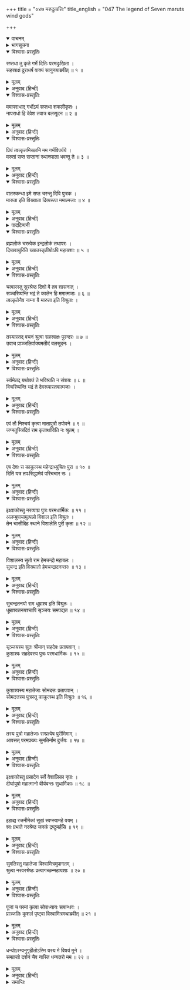 +++
title = "०४७ मरुदुत्पत्तिः"
title_english = "047 The legend of Seven maruts wind gods"

+++
<details open><summary>वाचनम्</summary>
<div caption="श्रीराम-हरिसीताराममूर्ति-घनपाठिभ्यां वचनम्" class="audioEmbed" src="https://archive.org/download/Ramayana-recitation-Sriram-harisItArAmamUrti-Ghanapaati-v2/Kanda_1/Kanda_1_BK-047-Marudut_Paththihi.mp3"></div>
</details>

<details><summary>भागसूचना</summary>

47. दितिका अपने पुत्रोंको मरुद्‍गण बनाकर देवलोकमें रखनेके लिये इन्द्रसे अनुरोध, इन्द्रद्वारा उसकी स्वीकृति, दितिके तपोवनमें ही इक्ष्वाकु-पुत्र विशालद्वारा विशाला नगरीका निर्माण तथा वहाँके तत्कालीन राजा सुमतिद्वारा विश्वामित्र मुनिका सत्कार
</details>

<details open><summary>विश्वास-प्रस्तुतिः</summary>

सप्तधा तु कृते गर्भे दितिः परमदुःखिता ।  
सहस्राक्षं दुराधर्षं वाक्यं सानुनयाब्रवीत् ॥ १ ॥
</details>

<details><summary>मूलम्</summary>

सप्तधा तु कृते गर्भे दितिः परमदुःखिता ।  
सहस्राक्षं दुराधर्षं वाक्यं सानुनयाब्रवीत् ॥ १ ॥
</details>

<details><summary>अनुवाद (हिन्दी)</summary>

इन्द्रद्वारा अपने गर्भके सात टुकड़े कर दिये जानेपर देवी दितिको बड़ा दुःख हुआ । वे दुर्द्धर्ष वीर सहस्राक्ष इन्द्रसे अनुनयपूर्वक बोलीं— ॥ १ ॥
</details>

<details open><summary>विश्वास-प्रस्तुतिः</summary>

ममापराधाद् गर्भोऽयं सप्तधा शकलीकृतः ।  
नापराधो हि देवेश तवात्र बलसूदन ॥ २ ॥
</details>

<details><summary>मूलम्</summary>

ममापराधाद् गर्भोऽयं सप्तधा शकलीकृतः ।  
नापराधो हि देवेश तवात्र बलसूदन ॥ २ ॥
</details>

<details><summary>अनुवाद (हिन्दी)</summary>

‘देवेश! बलसूदन! मेरे ही अपराधसे इस गर्भके सात टुकड़े हुए हैं । इसमें तुम्हारा कोई दोष नहीं है ॥ २ ॥
</details>

<details open><summary>विश्वास-प्रस्तुतिः</summary>

प्रियं त्वत्कृतमिच्छामि मम गर्भविपर्यये ।  
मरुतां सप्त सप्तानां स्थानपाला भवन्तु ते ॥ ३ ॥
</details>

<details><summary>मूलम्</summary>

प्रियं त्वत्कृतमिच्छामि मम गर्भविपर्यये ।  
मरुतां सप्त सप्तानां स्थानपाला भवन्तु ते ॥ ३ ॥
</details>

<details><summary>अनुवाद (हिन्दी)</summary>

‘इस गर्भको नष्ट करनेके निमित्त तुमने जो क्रूरतापूर्ण कर्म किया है, वह तुम्हारे और मेरे लिये भी जिस तरह प्रिय हो जाय—जैसे भी उसका परिणाम तुम्हारे और मेरे लिये सुखद हो जाय, वैसा उपाय मैं करना चाहती हूँ । मेरे गर्भके वे सातों खण्ड सात व्यक्ति होकर सातों मरुद्‍गणोंके स्थानोंका पालन करनेवाले हो जायँ ॥ ३ ॥
</details>

<details open><summary>विश्वास-प्रस्तुतिः</summary>

वातस्कन्धा इमे सप्त चरन्तु दिवि पुत्रक ।  
मारुता इति विख्याता दिव्यरूपा ममात्मजाः ॥ ४ ॥
</details>

<details><summary>मूलम्</summary>

वातस्कन्धा इमे सप्त चरन्तु दिवि पुत्रक ।  
मारुता इति विख्याता दिव्यरूपा ममात्मजाः ॥ ४ ॥
</details>

<details><summary>अनुवाद (हिन्दी)</summary>

‘बेटा! ये मेरे दिव्य रूपधारी पुत्र ‘मारुत’ नामसे प्रसिद्ध होकर आकाशमें जो सुविख्यात सात वातस्कन्ध* हैं, उनमें विचरें ॥ ४ ॥
</details>

<details><summary>पादटिप्पनी</summary>

* आवह, प्रवह, संवह, उद्वह, विवह, परिवह और परावह—ये सात मरुत् हैं । इन्हींको सात वातस्कन्ध कहते हैं ।
</details>

<details open><summary>विश्वास-प्रस्तुतिः</summary>

ब्रह्मलोकं चरत्वेक इन्द्रलोकं तथापरः ।  
दिव्यवायुरिति ख्यातस्तृतीयोऽपि महायशाः ॥ ५ ॥
</details>

<details><summary>मूलम्</summary>

ब्रह्मलोकं चरत्वेक इन्द्रलोकं तथापरः ।  
दिव्यवायुरिति ख्यातस्तृतीयोऽपि महायशाः ॥ ५ ॥
</details>

<details><summary>अनुवाद (हिन्दी)</summary>

‘(ऊपर जो सात मरुत् बताये गये हैं, वे सात-सातके गण हैं । इस प्रकार उनचास मरुत् समझने चाहिये । इनमेंसे) जो प्रथम गण है, वह ब्रह्मलोकमें विचरे, दूसरा इन्द्रलोकमें विचरण करे तथा तीसरा महायशस्वी मरुद्‍गण दिव्य वायुके नामसे विख्यात हो अन्तरिक्षमें बहा करे ॥ ५ ॥
</details>

<details open><summary>विश्वास-प्रस्तुतिः</summary>

चत्वारस्तु सुरश्रेष्ठ दिशो वै तव शासनात् ।  
सञ्चरिष्यन्ति भद्रं ते कालेन हि ममात्मजाः ॥ ६ ॥  
त्वत्कृतेनैव नाम्ना वै मारुता इति विश्रुताः ।
</details>

<details><summary>मूलम्</summary>

चत्वारस्तु सुरश्रेष्ठ दिशो वै तव शासनात् ।  
सञ्चरिष्यन्ति भद्रं ते कालेन हि ममात्मजाः ॥ ६ ॥  
त्वत्कृतेनैव नाम्ना वै मारुता इति विश्रुताः ।
</details>

<details><summary>अनुवाद (हिन्दी)</summary>

‘सुरश्रेष्ठ! तुम्हारा कल्याण हो । मेरे शेष चार पुत्रोंके गण तुम्हारी आज्ञासे समयानुसार सम्पूर्ण दिशाओंमें संचार करेंगे । तुम्हारे ही रखे हुए नामसे (तुमने जो ‘मा रुदः’ कहकर उन्हें रोनेसे मना किया था, उसी ‘मा रुदः’—इस वाक्यसे) वे सब-के-सब मारुत कहलायेंगे । मारुत नामसे ही उनकी प्रसिद्धि होगी’ ॥ ६ १/२ ॥
</details>

<details open><summary>विश्वास-प्रस्तुतिः</summary>

तस्यास्तद् वचनं श्रुत्वा सहस्राक्षः पुरन्दरः ॥ ७ ॥  
उवाच प्राञ्जलिर्वाक्यमतीदं बलसूदनः ।
</details>

<details><summary>मूलम्</summary>

तस्यास्तद् वचनं श्रुत्वा सहस्राक्षः पुरन्दरः ॥ ७ ॥  
उवाच प्राञ्जलिर्वाक्यमतीदं बलसूदनः ।
</details>

<details><summary>अनुवाद (हिन्दी)</summary>

दितिका वह वचन सुनकर बल दैत्यको मारनेवाले सहस्राक्ष इन्द्रने हाथ जोड़कर यह बात कही— ॥ ७ १/२ ॥
</details>

<details open><summary>विश्वास-प्रस्तुतिः</summary>

सर्वमेतद् यथोक्तं ते भविष्यति न संशयः ॥ ८ ॥  
विचरिष्यन्ति भद्रं ते देवरूपास्तवात्मजाः ।
</details>

<details><summary>मूलम्</summary>

सर्वमेतद् यथोक्तं ते भविष्यति न संशयः ॥ ८ ॥  
विचरिष्यन्ति भद्रं ते देवरूपास्तवात्मजाः ।
</details>

<details><summary>अनुवाद (हिन्दी)</summary>

‘मा! तुम्हारा कल्याण हो । तुमने जैसा कहा है, वह सब वैसा ही होगा; इसमें संशय नहीं है । तुम्हारे ये पुत्र देवरूप होकर विचरेंगे’ ॥ ८ १/२ ॥
</details>

<details open><summary>विश्वास-प्रस्तुतिः</summary>

एवं तौ निश्चयं कृत्वा मातापुत्रौ तपोवने ॥ ९ ॥  
जग्मतुस्त्रिदिवं राम कृतार्थाविति नः श्रुतम् ।
</details>

<details><summary>मूलम्</summary>

एवं तौ निश्चयं कृत्वा मातापुत्रौ तपोवने ॥ ९ ॥  
जग्मतुस्त्रिदिवं राम कृतार्थाविति नः श्रुतम् ।
</details>

<details><summary>अनुवाद (हिन्दी)</summary>

श्रीराम! उस तपोवनमें ऐसा निश्चय करके वे दोनों माता-पुत्र—दिति और इन्द्र कृतकृत्य हो स्वर्गलोकको चले गये—ऐसा हमने सुन रखा है ॥ ९ १/२ ॥
</details>

<details open><summary>विश्वास-प्रस्तुतिः</summary>

एष देशः स काकुत्स्थ महेन्द्राध्युषितः पुरा ॥ १० ॥  
दितिं यत्र तपःसिद्धामेवं परिचचार सः ।
</details>

<details><summary>मूलम्</summary>

एष देशः स काकुत्स्थ महेन्द्राध्युषितः पुरा ॥ १० ॥  
दितिं यत्र तपःसिद्धामेवं परिचचार सः ।
</details>

<details><summary>अनुवाद (हिन्दी)</summary>

काकुत्स्थ! यही वह देश है, जहाँ पूर्वकालमें रहकर देवराज इन्द्रने तपःसिद्ध दितिकी परिचर्या की थी ॥ १० १/२ ॥
</details>

<details open><summary>विश्वास-प्रस्तुतिः</summary>

इक्ष्वाकोस्तु नरव्याघ्र पुत्रः परमधार्मिकः ॥ ११ ॥  
अलम्बुषायामुत्पन्नो विशाल इति विश्रुतः ।  
तेन चासीदिह स्थाने विशालेति पुरी कृता ॥ १२ ॥
</details>

<details><summary>मूलम्</summary>

इक्ष्वाकोस्तु नरव्याघ्र पुत्रः परमधार्मिकः ॥ ११ ॥  
अलम्बुषायामुत्पन्नो विशाल इति विश्रुतः ।  
तेन चासीदिह स्थाने विशालेति पुरी कृता ॥ १२ ॥
</details>

<details><summary>अनुवाद (हिन्दी)</summary>

पुरुषसिंह! पूर्वकालमें महाराज इक्ष्वाकुके एक परम धर्मात्मा पुत्र थे, जो विशाल नामसे प्रसिद्ध हुए । उनका जन्म अलम्बुषाके गर्भसे हुआ था । उन्होंने इस स्थानपर विशाला नामकी पुरी बसायी थी ॥ ११-१२ ॥
</details>

<details open><summary>विश्वास-प्रस्तुतिः</summary>

विशालस्य सुतो राम हेमचन्द्रो महाबलः ।  
सुचन्द्र इति विख्यातो हेमचन्द्रादनन्तरः ॥ १३ ॥
</details>

<details><summary>मूलम्</summary>

विशालस्य सुतो राम हेमचन्द्रो महाबलः ।  
सुचन्द्र इति विख्यातो हेमचन्द्रादनन्तरः ॥ १३ ॥
</details>

<details><summary>अनुवाद (हिन्दी)</summary>

श्रीराम! विशालके पुत्रका नाम था हेमचन्द्र, जो बड़े बलवान् थे । हेमचन्द्रके पुत्र सुचन्द्र नामसे विख्यात हुए ॥ १३ ॥
</details>

<details open><summary>विश्वास-प्रस्तुतिः</summary>

सुचन्द्रतनयो राम धूम्राश्व इति विश्रुतः ।  
धूम्राश्वतनयश्चापि सृञ्जयः समपद्यत ॥ १४ ॥
</details>

<details><summary>मूलम्</summary>

सुचन्द्रतनयो राम धूम्राश्व इति विश्रुतः ।  
धूम्राश्वतनयश्चापि सृञ्जयः समपद्यत ॥ १४ ॥
</details>

<details><summary>अनुवाद (हिन्दी)</summary>

श्रीरामचन्द्र! सुचन्द्रके पुत्र धूम्राश्व और धूम्राश्वके पुत्र सृंजय हुए ॥ १४ ॥
</details>

<details open><summary>विश्वास-प्रस्तुतिः</summary>

सृञ्जयस्य सुतः श्रीमान् सहदेवः प्रतापवान् ।  
कुशाश्वः सहदेवस्य पुत्रः परमधार्मिकः ॥ १५ ॥
</details>

<details><summary>मूलम्</summary>

सृञ्जयस्य सुतः श्रीमान् सहदेवः प्रतापवान् ।  
कुशाश्वः सहदेवस्य पुत्रः परमधार्मिकः ॥ १५ ॥
</details>

<details><summary>अनुवाद (हिन्दी)</summary>

सृंजयके प्रतापी पुत्र श्रीमान् सहदेव हुए । सहदेवके परम धर्मात्मा पुत्रका नाम कुशाश्व था ॥ १५ ॥
</details>

<details open><summary>विश्वास-प्रस्तुतिः</summary>

कुशाश्वस्य महातेजाः सोमदत्तः प्रतापवान् ।  
सोमदत्तस्य पुत्रस्तु काकुत्स्थ इति विश्रुतः ॥ १६ ॥
</details>

<details><summary>मूलम्</summary>

कुशाश्वस्य महातेजाः सोमदत्तः प्रतापवान् ।  
सोमदत्तस्य पुत्रस्तु काकुत्स्थ इति विश्रुतः ॥ १६ ॥
</details>

<details><summary>अनुवाद (हिन्दी)</summary>

कुशाश्वके महातेजस्वी पुत्र प्रतापी सोमदत्त हुए और सोमदत्तके पुत्र काकुत्स्थ नामसे विख्यात हुए ॥ १६ ॥
</details>

<details open><summary>विश्वास-प्रस्तुतिः</summary>

तस्य पुत्रो महातेजाः सम्प्रत्येष पुरीमिमाम् ।  
आवसत् परमप्रख्यः सुमतिर्नाम दुर्जयः ॥ १७ ॥
</details>

<details><summary>मूलम्</summary>

तस्य पुत्रो महातेजाः सम्प्रत्येष पुरीमिमाम् ।  
आवसत् परमप्रख्यः सुमतिर्नाम दुर्जयः ॥ १७ ॥
</details>

<details><summary>अनुवाद (हिन्दी)</summary>

काकुत्स्थके महातेजस्वी पुत्र सुमति नामसे प्रसिद्ध हैं; जो परम कान्तिमान् एवं दुर्जय वीर हैं । वे ही इस समय इस पुरीमें निवास करते हैं ॥ १७ ॥
</details>

<details open><summary>विश्वास-प्रस्तुतिः</summary>

इक्ष्वाकोस्तु प्रसादेन सर्वे वैशालिका नृपाः ।  
दीर्घायुषो महात्मानो वीर्यवन्तः सुधार्मिकाः ॥ १८ ॥
</details>

<details><summary>मूलम्</summary>

इक्ष्वाकोस्तु प्रसादेन सर्वे वैशालिका नृपाः ।  
दीर्घायुषो महात्मानो वीर्यवन्तः सुधार्मिकाः ॥ १८ ॥
</details>

<details><summary>अनुवाद (हिन्दी)</summary>

महाराज इक्ष्वाकुके प्रसादसे विशालाके सभी नरेश दीर्घायु, महात्मा, पराक्रमी और परम धार्मिक होते आये हैं ॥ १८ ॥
</details>

<details open><summary>विश्वास-प्रस्तुतिः</summary>

इहाद्य रजनीमेकां सुखं स्वप्स्यामहे वयम् ।  
श्वः प्रभाते नरश्रेष्ठ जनकं द्रष्टुमर्हसि ॥ १९ ॥
</details>

<details><summary>मूलम्</summary>

इहाद्य रजनीमेकां सुखं स्वप्स्यामहे वयम् ।  
श्वः प्रभाते नरश्रेष्ठ जनकं द्रष्टुमर्हसि ॥ १९ ॥
</details>

<details><summary>अनुवाद (हिन्दी)</summary>

नरश्रेष्ठ! आज एक रात हमलोग यहीं सुखपूर्वक शयन करेंगे; फिर कल प्रातःकाल यहाँसे चलकर तुम मिथिलामें राजा जनकका दर्शन करोगे ॥ १९ ॥
</details>

<details open><summary>विश्वास-प्रस्तुतिः</summary>

सुमतिस्तु महातेजा विश्वामित्रमुपागतम् ।  
श्रुत्वा नरवरश्रेष्ठः प्रत्यागच्छन्महायशाः ॥ २० ॥
</details>

<details><summary>मूलम्</summary>

सुमतिस्तु महातेजा विश्वामित्रमुपागतम् ।  
श्रुत्वा नरवरश्रेष्ठः प्रत्यागच्छन्महायशाः ॥ २० ॥
</details>

<details><summary>अनुवाद (हिन्दी)</summary>

नरेशोंमें श्रेष्ठ, महातेजस्वी, महायशस्वी राजा सुमति विश्वामित्रजीको पुरीके समीप आया हुआ सुनकर उनकी अगवानीके लिये स्वयं आये ॥ २० ॥
</details>

<details open><summary>विश्वास-प्रस्तुतिः</summary>

पूजां च परमां कृत्वा सोपाध्यायः सबान्धवः ।  
प्राञ्जलिः कुशलं पृष्ट्वा विश्वामित्रमथाब्रवीत् ॥ २१ ॥
</details>

<details><summary>मूलम्</summary>

पूजां च परमां कृत्वा सोपाध्यायः सबान्धवः ।  
प्राञ्जलिः कुशलं पृष्ट्वा विश्वामित्रमथाब्रवीत् ॥ २१ ॥
</details>

<details><summary>अनुवाद (हिन्दी)</summary>

अपने पुरोहित और बन्धु-बान्धवोंके साथ राजाने विश्वामित्रजीकी उत्तम पूजा करके हाथ जोड़ उनका कुशल-समाचार पूछा और उनसे इस प्रकार कहा— ॥
</details>

<details open><summary>विश्वास-प्रस्तुतिः</summary>

धन्योऽस्म्यनुगृहीतोऽस्मि यस्य मे विषयं मुने ।  
सम्प्राप्तो दर्शनं चैव नास्ति धन्यतरो मम ॥ २२ ॥
</details>

<details><summary>मूलम्</summary>

धन्योऽस्म्यनुगृहीतोऽस्मि यस्य मे विषयं मुने ।  
सम्प्राप्तो दर्शनं चैव नास्ति धन्यतरो मम ॥ २२ ॥
</details>

<details><summary>अनुवाद (हिन्दी)</summary>

‘मुने! मैं धन्य हूँ । आपका मुझपर बड़ा अनुग्रह है; क्योंकि आपने स्वयं मेरे राज्यमें पधारकर मुझे दर्शन दिया । इस समय मुझसे बढ़कर धन्य पुरुष दूसरा कोई नहीं है’ ॥ २२ ॥
</details>

<details><summary>समाप्तिः</summary>

इत्यार्षे श्रीमद्रामायणे वाल्मीकीये आदिकाव्ये बालकाण्डे सप्तचत्वारिंशः सर्गः ॥ ४७ ॥  
इस प्रकार श्रीवाल्मीकिनिर्मित आर्षरामायण आदिकाव्यके बालकाण्डमें सैंतालीसवाँ सर्ग पूरा हुआ ॥ ४७ ॥
</details>

